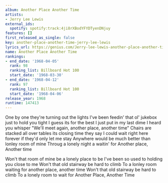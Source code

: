 ```yaml
---
album: Another Place Another Time
artists:
- Jerry Lee Lewis
external_ids:
  spotify: spotify:track:4ji8rXBodYFYDTyenDNjuy
features: []
first_released_as_single: false
key: another-place-another-time-jerry-lee-lewis
lyrics_url: https://genius.com/Jerry-lee-lewis-another-place-another-time-lyrics
name: Another Place Another Time
rankings:
- end_date: '1968-04-05'
  rank: 98
  ranking_list: Billboard Hot 100
  start_date: '1968-03-30'
- end_date: '1968-04-12'
  rank: 97
  ranking_list: Billboard Hot 100
  start_date: '1968-04-06'
release_year: 1968
runtime: 147413
---
```

One by one they're turning out the lights
I've been feedin' that ol' jukebox just to hold you tight
I guess its for the best I just put in my last dime
I heard you whisper "We'll meet again, another place, another time"
Chairs are stacked all over tables its closing time they say
I could wait right here forever if they'd only let me stay
Anywhere would be much better than lonley room of mine
Throug a lonely night a waitin' for
Another place, Another time

Won't that room of mine be a lonely place to be
I've been so used to holding you close to me
Won't that old stairway be hard to climb
To a lonley room waiting for another place, another time
Won't that old stairway be hard to climb
To a lonely room to wait for
Another Place, Another Time
